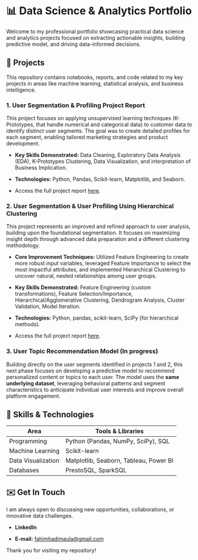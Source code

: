 # :bar_chart: Data Science & Analytics Portfolio

Welcome to my professional portfolio showcasing practical data science and analytics projects focused on extracting actionable insights, building predictive model, and driving data-informed decisions.

## :rocket: Projects

This repository contains notebooks, reports, and code related to my key projects in areas like machine learning, statistical analysis, and business intelligence.

### 1. User Segmentation & Profiling Project Report

This project focuses on applying unsupervised learning techniques (K-Prototypes, that handle numerical and categorical data) to customer data to identify distinct user segments. The goal was to create detailed profiles for each segment, enabling tailored marketing strategies and product development.

- **Key Skills Demonstrated:** Data Cleaning, Exploratory Data Analysis (EDA), K-Prototypes Clustering, Data Visualization, and interpretation of Business Implication.

- **Technologies:** Python, Pandas, Scikit-learn, Matplotlib, and Seaborn.

- Access the full project report [here](./User%20Segmentation%20&%20Profiling%20Project%20Report.md).

### 2. User Segmentation & User Profiling Using Hierarchical Clustering

This project represents an improved and refined approach to user analysis, building upon the foundational segmentation. It focuses on maximizing insight depth through advanced data preparation and a different clustering methodology.

- **Core Improvement Techniques:** Utilized Feature Engineering to create more robust input variables, leveraged Feature Importance to select the most impactful attributes, and implemented Hierarchical Clustering to uncover natural, nested relationships among user groups.

- **Key Skills Demonstrated:** Feature Engineering (custom transformations), Feature Selection/Importance, Hierarchical/Agglomerative Clustering, Dendrogram Analysis, Cluster Validation, Model Iteration.

- **Technologies:** Python, pandas, scikit-learn, SciPy (for hierarchical methods).

- Access the full project report [here](./User%20Segmentation%20&%20User%20Profiling%20Using%20Hierarchical%20Clustering.md).

### 3. User Topic Recommendation Model (In progress)

Building directly on the user segments identified in projects 1 and 2, this next phase focuses on developing a predictive model to recommend personalized content or topics to each user. The model uses the **same underlying dataset**, leveraging behavioral patterns and segment characteristics to anticipate individual user interests and improve overall platform engagement.

## :key: Skills & Technologies

| Area | Tools & Libraries |
|------|-------------------|
| Programming | Python (Pandas, NumPy, SciPy), SQL |
| Machine Learning | Scikit-learn |
| Data Visualization | Matplotlib, Seaborn, Tableau, Power BI |
| Databases | PrestoSQL, SparkSQL |

## :envelope: Get In Touch

I am always open to discussing new opportunities, collaborations, or innovative data challenges.

- **LinkedIn**

- **E-mail:** fahimhadimaula@gmail.com

Thank you for visiting my repository!